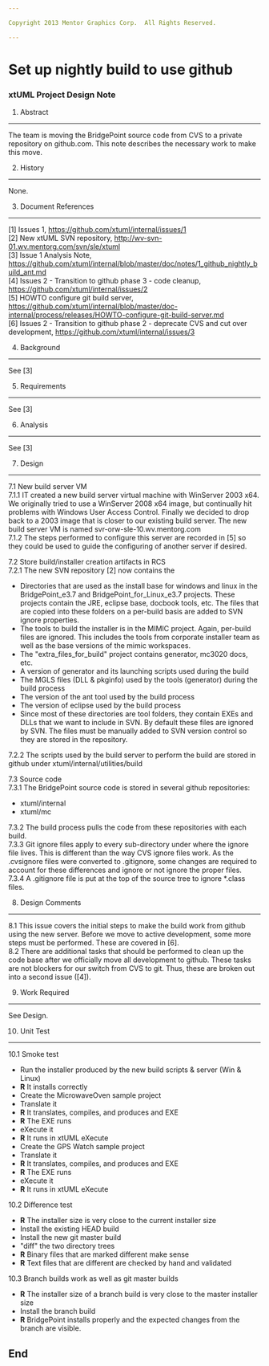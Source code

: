 ```yaml
---

Copyright 2013 Mentor Graphics Corp.  All Rights Reserved.

---
```


# Set up nightly build to use github
### xtUML Project Design Note



1. Abstract
-----------
The team is moving the BridgePoint source code from CVS to a private 
repository on github.com. This note describes the necessary work to make this 
move.

2. History
----------
None.

3. Document References
----------------------
[1] Issues 1, https://github.com/xtuml/internal/issues/1   
[2] New xtUML SVN repository, http://wv-svn-01.wv.mentorg.com/svn/sle/xtuml   
[3] Issue 1 Analysis Note, https://github.com/xtuml/internal/blob/master/doc/notes/1_github_nightly_build_ant.md   
[4] Issues 2 - Transition to github phase 3 - code cleanup, https://github.com/xtuml/internal/issues/2   
[5] HOWTO configure git build server, https://github.com/xtuml/internal/blob/master/doc-internal/process/releases/HOWTO-configure-git-build-server.md  
[6] Issues 2 - Transition to github phase 2 - deprecate CVS and cut over development, https://github.com/xtuml/internal/issues/3    

4. Background
-------------
See [3]

5. Requirements
---------------
See [3]

6. Analysis
-----------
See [3]

7. Design
---------
7.1  New build server VM  
7.1.1  IT created a new build server virtual machine with WinServer 2003 x64.  
  We originally tried to use a WinServer 2008 x64 image, but continually hit 
  problems with Windows User Access Control.  Finally we decided to drop back 
  to a 2003 image that is closer to our existing build server.  The new build
  server VM is named svr-orw-sle-10.wv.mentorg.com   
7.1.2  The steps performed to configure this server are recorded in [5] so they
  could be used to guide the configuring of another server if desired.  

7.2  Store build/installer creation artifacts in RCS   
7.2.1  The new SVN repository [2] now contains the   
  * Directories that are used as the install base for windows and linux in the 
  BridgePoint_e3.7 and BridgePoint_for_Linux_e3.7 projects.  These projects 
  contain the JRE, eclipse base, docbook tools, etc.  The files that are copied
  into these folders on a per-build basis are added to SVN ignore properties.
  * The tools to build the installer is in the MIMIC project.  Again, per-build
  files are ignored.  This includes the tools from corporate installer team as 
  well as the base versions of the mimic workspaces.
  * The "extra_files_for_build" project contains generator, mc3020 docs, etc.
  * A version of generator and its launching scripts used during the build
  * The MGLS files (DLL & pkginfo) used by the tools (generator) during
  the build process
  * The version of the ant tool used by the build process
  * The version of eclipse used by the build process
  * Since most of these directories are tool folders, they contain EXEs and DLLs
  that we want to include in SVN.  By default these files are ignored by SVN.
  The files must be manually added to SVN version control so they are stored in
  the repository.  

7.2.2  The scripts used by the build server to perform the build are stored in 
  github under xtuml/internal/utilities/build  

7.3  Source code  
7.3.1  The BridgePoint source code is stored in several github repositories:
  * xtuml/internal
  * xtuml/mc

7.3.2  The build process pulls the code from these repositories with each 
  build.  
7.3.3  Git ignore files apply to every sub-directory under where the ignore file
  lives.  This is different than the way CVS ignore files work.  As the 
  .cvsignore files were converted to .gitignore, some changes are required to
  account for these differences and ignore or not ignore the proper files.  
7.3.4  A .gitignore file is put at the top of the source tree to ignore *.class
  files.  

  
8. Design Comments
------------------
8.1  This issue covers the initial steps to make the build work from github
  using the new server.  Before we move to active development, some more steps
  must be performed.  These are covered in [6].  
8.2  There are additional tasks that should be performed to clean up the code
  base after we officially move all development to github.  These tasks are not
  blockers for our switch from CVS to git.  Thus, these are broken out into a 
  second issue ([4]).  

9. Work Required
----------------
See Design.

10. Unit Test
------------
10.1 Smoke test   
  - Run the installer produced by the new build scripts & server (Win & Linux)
  - __R__ It installs correctly
  - Create the MicrowaveOven sample project
  - Translate it
  - __R__ It translates, compiles, and produces and EXE
  - __R__ The EXE runs
  - eXecute it
  - __R__ It runs in xtUML eXecute 
  - Create the GPS Watch sample project
  - Translate it
  - __R__ It translates, compiles, and produces and EXE
  - __R__ The EXE runs
  - eXecute it
  - __R__ It runs in xtUML eXecute 
  
10.2 Difference test  
  - __R__ The installer size is very close to the current installer size
  - Install the existing HEAD build
  - Install the new git master build
  - "diff" the two directory trees
  - __R__ Binary files that are marked different make sense
  - __R__ Text files that are different are checked by hand and validated 

10.3 Branch builds work as well as git master builds  
  - __R__ The installer size of a branch build is very close to the master 
  installer size
  - Install the branch build
  - __R__ BridgePoint installs properly and the expected changes from the branch are
  visible. 

End
---


